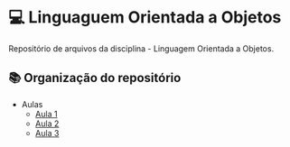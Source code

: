 # 💻 Linguaguem Orientada a Objetos
Repositório de arquivos da disciplina - Linguagem Orientada a Objetos.


## 📚 Organização do repositório
- Aulas
  - [Aula 1](https://github.com/robertonechio/linguagem-orientada-a-objetos/tree/main/Aula%201)
  - [Aula 2](https://github.com/robertonechio/linguagem-orientada-a-objetos/tree/main/Aula%202)
  - [Aula 3](https://github.com/robertonechio/linguagem-orientada-a-objetos/tree/main/Aula%203)
